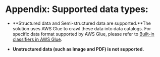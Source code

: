 # Appendix: Supported data types:

- **Structured data and Semi-structured data are supported.**The solution uses AWS Glue to crawl these data into data catalogs. For specific data format supported by AWS Glue, please refer to [Built-in classifiers in AWS Glue](https://docs.aws.amazon.com/glue/latest/dg/add-classifier.html).

- **Unstructured data (such as Image and PDF) is not supported.**